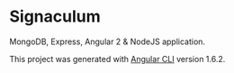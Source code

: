 # Signaculum

MongoDB, Express, Angular 2 & NodeJS application. 

This project was generated with [Angular CLI](https://github.com/angular/angular-cli) version 1.6.2.